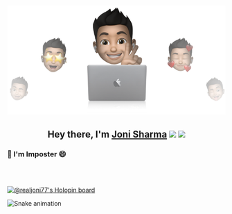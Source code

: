 <p align="center">
  <img src="https://github.com/realjoni17/realjoni17/blob/main/bg.png" />
</p>
<h2 align="center">Hey there, I'm <a href="http">Joni Sharma</a> <img src="https://media.giphy.com/media/hvRJCLFzcasrR4ia7z/giphy.gif" width="28"> <img src="https://emojis.slackmojis.com/emojis/images/1531849430/4246/blob-sunglasses.gif?1531849430" width="28"/></h2>



###  💬 I'm Imposter 😄


<br />
<br />



[![@realjoni77's Holopin board](https://holopin.me/realjoni77)](https://holopin.io/@realjoni77)

![Snake animation](https://github.com/realjoni17/realjoni17/dist/github-contribution-grid-snake.svg)
 
 
 
 
 
 
 
 
 

